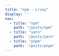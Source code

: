 ```yaml
---
title: "npm - Lrsoy"
display: ''
nav:
  - title: "npm"
    path: "/posts/npm"
  - title: "yarn"
    path: '/posts/yarn'
  - title: "pnpm"
    path: '/posts/pnpm'
---
```

<SubNav :nav="frontmatter.nav" />

<ListPosts :address="'/posts'" type="npm" />